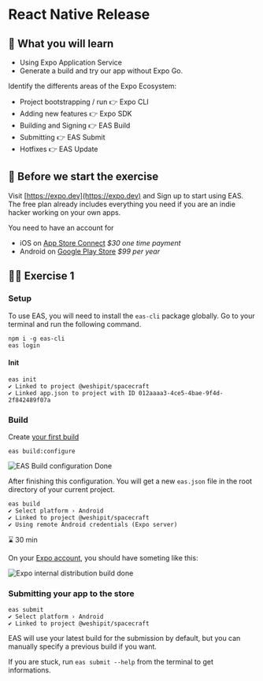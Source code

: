 # React Native Release

## 📡 What you will learn

- Using Expo Application Service
- Generate a build and try our app without Expo Go.

Identify the differents areas of the Expo Ecosystem:

- Project bootstrapping / run 👉 Expo CLI
- Adding new features 👉 Expo SDK
- Building and Signing 👉 EAS Build
- Submitting 👉 EAS Submit
- Hotfixes 👉 EAS Update

## 👾 Before we start the exercise

Visit [https://expo.dev](https://expo.dev) and Sign up to start using EAS. The free plan already includes everything you need if you are an indie hacker working on your own apps.

You need to have an account for

- iOS on [App Store Connect](https://appstoreconnect.apple.com/) _$30 one time payment_
- Android on [Google Play Store](https://play.google.com/console/developers) _$99 per year_

## 👨‍🚀 Exercise 1

### Setup

To use EAS, you will need to install the `eas-cli` package globally. Go to your terminal and run the following command.

```console
npm i -g eas-cli
eas login
```

#### Init

```console
eas init
✔ Linked to project @weshipit/spacecraft
✔ Linked app.json to project with ID 012aaaa3-4ce5-4bae-9f4d-2f842489f07a
```

### Build

Create [your first build](https://docs.expo.dev/build/setup/)

```console
eas build:configure
```

![EAS Build configuration Done](https://raw.githubusercontent.com/flexbox/react-native-workshop/main/challenges/release/eas-build-configure.png)

After finishing this configuration. You will get a new `eas.json` file in the root directory of your current project.

```console
eas build
✔ Select platform › Android
✔ Linked to project @weshipit/spacecraft
✔ Using remote Android credentials (Expo server)
```

⌛ 30 min

On your [Expo account](https://expo.dev), you should have someting like this:

![Expo internal distribution build done](https://raw.githubusercontent.com/flexbox/react-native-workshop/main/challenges/release/ios-build-done.png)

### Submitting your app to the store

```console
eas submit
✔ Select platform › Android
✔ Linked to project @weshipit/spacecraft
```

EAS will use your latest build for the submission by default, but you can manually specify a previous build if you want.

If you are stuck, run `eas submit --help` from the terminal to get informations.
